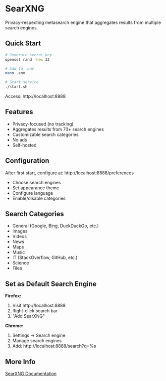 # SearXNG

Privacy-respecting metasearch engine that aggregates results from multiple search engines.

## Quick Start

```bash
# Generate secret key
openssl rand -hex 32

# Add to .env
nano .env

# Start service
./start.sh
```

Access: http://localhost:8888

## Features

- Privacy-focused (no tracking)
- Aggregates results from 70+ search engines
- Customizable search categories
- No ads
- Self-hosted

## Configuration

After first start, configure at: http://localhost:8888/preferences

- Choose search engines
- Set appearance theme
- Configure language
- Enable/disable categories

## Search Categories

- General (Google, Bing, DuckDuckGo, etc.)
- Images
- Videos
- News
- Maps
- Music
- IT (StackOverflow, GitHub, etc.)
- Science
- Files

## Set as Default Search Engine

**Firefox:**
1. Visit http://localhost:8888
2. Right-click search bar
3. "Add SearXNG"

**Chrome:**
1. Settings → Search engine
2. Manage search engines
3. Add: http://localhost:8888/search?q=%s

## More Info

[SearXNG Documentation](https://docs.searxng.org/)
